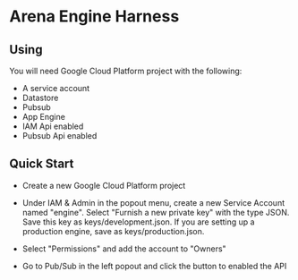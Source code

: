 # Arena Engine Harness

## Using

You will need Google Cloud Platform project with the following:

 * A service account
 * Datastore
 * Pubsub
 * App Engine
 * IAM Api enabled
 * Pubsub Api enabled


## Quick Start

 * Create a new Google Cloud Platform project

 * Under IAM & Admin in the popout menu, create a new Service Account named "engine". Select "Furnish a new private key" with the type JSON. Save this key as keys/development.json. If you are setting up a production engine, save as keys/production.json.

 * Select "Permissions" and add the account to "Owners"

 * Go to Pub/Sub in the left popout and click the button to enabled the API

